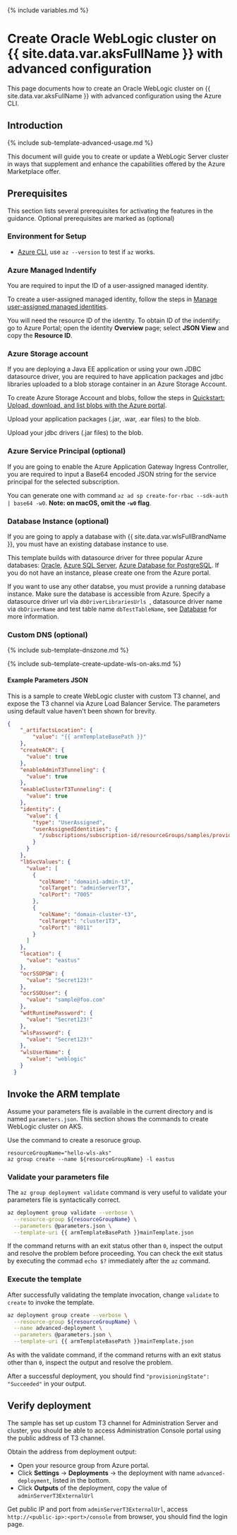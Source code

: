 <!--
Copyright (c) 2021, Oracle and/or its affiliates.
Licensed under the Universal Permissive License v 1.0 as shown at https://oss.oracle.com/licenses/upl.
-->

{% include variables.md %}

# Create Oracle WebLogic cluster on {{ site.data.var.aksFullName }} with advanced configuration

This page documents how to create an Oracle WebLogic cluster on {{ site.data.var.aksFullName }} with advanced configuration using the Azure CLI.

## Introduction

{% include sub-template-advanced-usage.md %}

This document will guide you to create or update a WebLogic Server cluster in ways that supplement and enhance the capabilities offered by the Azure Marketplace offer.

## Prerequisites

This section lists several prerequisites for activating the features in the guidance.  Optional prerequisites are marked as (optional)

### Environment for Setup

* [Azure CLI](https://docs.microsoft.com/en-us/cli/azure), use `az --version` to test if `az` works.

### Azure Managed Indentify

You are required to input the ID of a user-assigned managed identity. 

To create a user-assigned managed identity, follow the steps in [Manage user-assigned managed identities](https://docs.microsoft.com/en-us/azure/active-directory/managed-identities-azure-resources/how-to-manage-ua-identity-portal).

You will need the resource ID of the identity. To obtain ID of the indentify: go to Azure Portal; open the identity **Overview** page; select **JSON View** and copy the **Resource ID**.

### Azure Storage account 

If you are deploying a Java EE application or using your own JDBC datasource driver, you are required to 
have application packages and jdbc libraries uploaded to a blob storage container in an Azure Storage Account.

To create Azure Storage Account and blobs, follow the steps in [Quickstart: Upload, download, and list blobs with the Azure portal](https://docs.microsoft.com/en-us/azure/storage/blobs/storage-quickstart-blobs-portal).

Upload your application packages (.jar, .war, .ear files) to the blob.

Upload your jdbc drivers (.jar files) to the blob.

### Azure Service Principal (optional)

If you are going to enable the Azure Application Gateway Ingress Controller, you are required to input a Base64 encoded JSON string for the service principal for the selected subscription.

You can generate one with command `az ad sp create-for-rbac --sdk-auth | base64 -w0`.  **Note: on macOS, omit the `-w0` flag**.

### Database Instance (optional)

If you are going to apply a database with {{ site.data.var.wlsFullBrandName }},
you must have an existing database instance to use.

This template builds with datasource driver for three popular Azure databases: [Oracle](https://ms.portal.azure.com/#blade/Microsoft_Azure_Marketplace/MarketplaceOffersBlade/selectedMenuItemId/home/searchQuery/oracle%20database), 
[Azure SQL Server](https://docs.microsoft.com/en-us/azure/azure-sql/), [Azure Database for PostgreSQL](https://docs.microsoft.com/en-us/azure/azure-sql/database/single-database-create-quickstart?WT.mc_id=gallery&tabs=azure-portal).  If you do not have an instance, please create one from the Azure portal. 

If you want to use any other databse, you must provide a running database instance.
Make sure the database is accessible from Azure. Specify a datasource driver url via `dbDriverLibrariesUrls `, datasource driver name via `dbDriverName` and test table name `dbTestTableName`, see [Database](https://oracle.github.io/weblogic-kubernetes-operator/userguide/aks/#database) for more information.

### Custom DNS (optional)

{% include sub-template-dnszone.md %}

{% include sub-template-create-update-wls-on-aks.md %} 

#### Example Parameters JSON

This is a sample to create WebLogic cluster with custom T3 channel, and expose the T3 channel via Azure Load Balancer Service. 
The parameters using default value haven't been shown for brevity.

```json
{
    "_artifactsLocation": {
        "value": "{{ armTemplateBasePath }}"
    },
    "createACR": {
      "value": true
    },
    "enableAdminT3Tunneling": {
      "value": true
    },
    "enableClusterT3Tunneling": {
      "value": true
    },
    "identity": {
      "value": {
        "type": "UserAssigned",
        "userAssignedIdentities": {
          "/subscriptions/subscription-id/resourceGroups/samples/providers/Microsoft.ManagedIdentity/userAssignedIdentities/azure_wls_aks": {}
        }
      }
    },
    "lbSvcValues": {
      "value": [
        {
          "colName": "domain1-admin-t3",
          "colTarget": "adminServerT3",
          "colPort": "7005"
        },
        {
          "colName": "domain-cluster-t3",
          "colTarget": "cluster1T3",
          "colPort": "8011"
        }
      ]
    },
    "location": {
      "value": "eastus"
    },
    "ocrSSOPSW": {
      "value": "Secret123!"
    },
    "ocrSSOUser": {
      "value": "sample@foo.com"
    },
    "wdtRuntimePassword": {
      "value": "Secret123!"
    },
    "wlsPassword": {
      "value": "Secret123!"
    },
    "wlsUserName": {
      "value": "weblogic"
    }
  }
```

## Invoke the ARM template

Assume your parameters file is available in the current directory and is named `parameters.json`. 
This section shows the commands to create WebLogic cluster on AKS.

Use the command to create a resoruce group.

```shell
resourceGroupName="hello-wls-aks"
az group create --name ${resourceGroupName} -l eastus
```

### Validate your parameters file

The `az group deployment validate` command is very useful to validate your parameters file is syntactically correct.

```bash
az deployment group validate --verbose \
  --resource-group ${resourceGroupName} \
  --parameters @parameters.json \
  --template-uri {{ armTemplateBasePath }}mainTemplate.json
```

If the command returns with an exit status other than `0`, inspect the output and resolve the problem before proceeding.  You can check the exit status by executing the commad `echo $?` immediately after the `az` command.

### Execute the template

After successfully validating the template invocation, change `validate` to `create` to invoke the template.

```bash
az deployment group create --verbose \
  --resource-group ${resourceGroupName} \
  --name advanced-deployment \
  --parameters @parameters.json \
  --template-uri {{ armTemplateBasePath }}mainTemplate.json
```

As with the validate command, if the command returns with an exit status other than `0`, inspect the output and resolve the problem.

After a successful deployment, you should find `"provisioningState": "Succeeded"` in your output.


## Verify deployment

The sample has set up custom T3 channel for Administration Server and cluster, you should be able to access Administration Console portal 
using the public address of T3 channel.

Obtain the address from deployment output:

  - Open your resource group from Azure portal.
  - Click **Settings** -> **Deployments** -> the deployment with name `advanced-deployment`, listed in the bottom.
  - Click **Outputs** of the deployment, copy the value of `adminServerT3ExternalUrl`

Get public IP and port from `adminServerT3ExternalUrl`, access `http://<public-ip>:<port>/console` from browser, you should find the login page.
